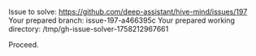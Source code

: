 Issue to solve: https://github.com/deep-assistant/hive-mind/issues/197
Your prepared branch: issue-197-a466395c
Your prepared working directory: /tmp/gh-issue-solver-1758212967661

Proceed.